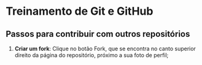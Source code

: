 # Treinamento de Git e GitHub

## Passos para contribuir com outros repositórios

1. **Criar um fork**: Clique no botão Fork, que se encontra no canto superior direito da página do repositório, próximo a sua foto de perfil;
